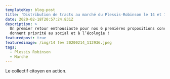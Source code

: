 ```yaml
---
templateKey: blog-post
title: 'Distribution de tracts au marché du Plessis-Robinson le 14 et 16 février 2020 '
date: 2020-02-18T20:57:24.831Z
description: >
  Un premier retour enthousiaste pour nos 6 premières propositions concrètes qui
  donnent priorité au social et à l’écologie ! 
featuredpost: true
featuredimage: /img/14 fév 20200214_112936.jpeg
tags:
  - Plessis Robinson
  - Marché
---
```

Le collectif citoyen en action.
